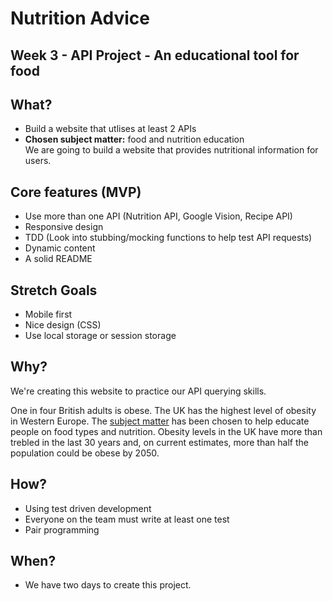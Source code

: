 # Nutrition Advice
## Week 3 - API Project - An educational tool for food

## What?
- Build a website that utlises at least 2 APIs
- **Chosen subject matter:** food and nutrition education  
We are going to build a website that provides nutritional information for users.

## Core features (MVP)
- Use more than one API (Nutrition API, Google Vision, Recipe API)
- Responsive design
- TDD (Look into stubbing/mocking functions to help test API requests)
- Dynamic content
- A solid README

## Stretch Goals
- Mobile first
- Nice design (CSS)
- Use local storage or session storage

## Why?
We're creating this website to practice our API querying skills.

One in four British adults is obese. The UK has the highest level of obesity in Western Europe. The [subject matter](http://www.nhs.uk/Livewell/loseweight/Pages/statistics-and-causes-of-the-obesity-epidemic-in-the-UK.aspx) has been chosen to help educate people on food types and nutrition. Obesity levels in the UK have more than trebled in the last 30 years and, on current estimates, more than half the population could be obese by 2050.

## How?
- Using test driven development
- Everyone on the team must write at least one test
- Pair programming

## When?
- We have two days to create this project.
